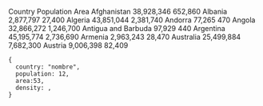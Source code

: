 Country Population Area
Afghanistan 38,928,346 652,860
Albania 2,877,797 27,400
Algeria 43,851,044 2,381,740
Andorra 77,265 470
Angola 32,866,272 1,246,700
Antigua and Barbuda 97,929 440
Argentina 45,195,774 2,736,690
Armenia 2,963,243 28,470
Australia 25,499,884 7,682,300
Austria 9,006,398 82,409

```
{
  country: "nombre",
  population: 12,
  area:53,
  density: ,
}
```
